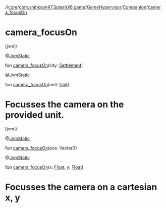 //[core](../../../../index.md)/[com.shinkson47.SplashX6.game](../../index.md)/[GameHypervisor](../index.md)/[Companion](index.md)/[camera_focusOn](camera_focus-on.md)

# camera_focusOn

[jvm]\

@[JvmStatic](https://kotlinlang.org/api/latest/jvm/stdlib/kotlin.jvm/-jvm-static/index.html)

fun [camera_focusOn](camera_focus-on.md)(city: [Settlement](../../../com.shinkson47.SplashX6.game.cities/-settlement/index.md))

@[JvmStatic](https://kotlinlang.org/api/latest/jvm/stdlib/kotlin.jvm/-jvm-static/index.html)

fun [camera_focusOn](camera_focus-on.md)(unit: [Unit](../../../com.shinkson47.SplashX6.game.units/-unit/index.md))

# Focusses the camera on the provided unit.

[jvm]\

@[JvmStatic](https://kotlinlang.org/api/latest/jvm/stdlib/kotlin.jvm/-jvm-static/index.html)

fun [camera_focusOn](camera_focus-on.md)(pos: Vector3)

@[JvmStatic](https://kotlinlang.org/api/latest/jvm/stdlib/kotlin.jvm/-jvm-static/index.html)

fun [camera_focusOn](camera_focus-on.md)(x: [Float](https://kotlinlang.org/api/latest/jvm/stdlib/kotlin/-float/index.html), y: [Float](https://kotlinlang.org/api/latest/jvm/stdlib/kotlin/-float/index.html))

# Focusses the camera on a cartesian x, y
